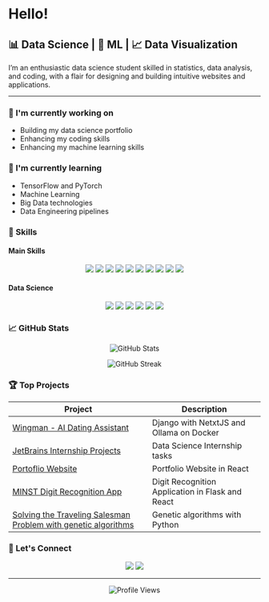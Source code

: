 # Hello!

<!-- <p align="center">
  <img src="https://media.giphy.com/media/l46Cy1rHbQ92uuLXa/giphy.gif" width="350">
</p> -->

## 📊 Data Science | 🧠 ML | 📈 Data Visualization

I’m an enthusiastic data science student
skilled in statistics, data analysis, and coding,
with a flair for designing and building intuitive
websites and applications.

---

### 🔭 I'm currently working on

-   Building my data science portfolio
-   Enhancing my coding skills
-   Enhancing my machine learning skills

### 🌱 I'm currently learning

-   TensorFlow and PyTorch
-   Machine Learning
-   Big Data technologies
-   Data Engineering pipelines

### 💼 Skills

#### Main Skills

<p align="center">
    <img src="https://img.shields.io/badge/Python-3776AB?style=for-the-badge&logo=python&logoColor=white&rounded=true" />
    <img src="https://img.shields.io/badge/TypeScript-3178C6?style=for-the-badge&logo=typescript&logoColor=white&rounded=true" />
    <img src="https://img.shields.io/badge/React-61DAFB?style=for-the-badge&logo=react&logoColor=black&rounded=true" />
    <img src="https://img.shields.io/badge/Next.js-000000?style=for-the-badge&logo=next.js&logoColor=white&rounded=true" />
    <img src="https://img.shields.io/badge/Tailwind-06B6D4?style=for-the-badge&logo=tailwind-css&logoColor=white&rounded=true" />
    <img src="https://img.shields.io/badge/Databases-4479A1?style=for-the-badge&logo=postgresql&logoColor=white&rounded=true" />
    <img src="https://img.shields.io/badge/Git-F05032?style=for-the-badge&logo=git&logoColor=white&rounded=true" />
    <img src="https://img.shields.io/badge/Linux-FCC624?style=for-the-badge&logo=linux&logoColor=black&rounded=true" />
    <img src="https://img.shields.io/badge/Vite-646CFF?style=for-the-badge&logo=vite&logoColor=white&rounded=true" />
    <img src="https://img.shields.io/badge/Docker-2496ED?style=for-the-badge&logo=docker&logoColor=white&rounded=true" />
</p>

#### Data Science

<p align="center">
    <img src="https://img.shields.io/badge/TensorFlow-FF6F00?style=for-the-badge&logo=tensorflow&logoColor=white&rounded=true" />
    <img src="https://img.shields.io/badge/Scikit%20Learn-F7931E?style=for-the-badge&logo=scikit-learn&logoColor=white&rounded=true" />
    <img src="https://img.shields.io/badge/NumPy-013243?style=for-the-badge&logo=numpy&logoColor=white&rounded=true" />
    <img src="https://img.shields.io/badge/SciPy-8CAAE6?style=for-the-badge&logo=scipy&logoColor=white&rounded=true" />
    <img src="https://img.shields.io/badge/Pandas-150458?style=for-the-badge&logo=pandas&logoColor=white&rounded=true" />
    <img src="https://img.shields.io/badge/Matplotlib-11557C?style=for-the-badge&logo=python&logoColor=white&rounded=true" />
</p>

### 📈 GitHub Stats

<p align="center">
  <img src="https://github-readme-stats.vercel.app/api?username=birzyk6&show_icons=true&theme=github_dark_dimmed" alt="GitHub Stats" />
</p>

<p align="center">
  <img src="https://github-readme-streak-stats.herokuapp.com/?user=birzyk6&theme=github_dark_dimmed" alt="GitHub Streak" />
</p>

### 🏆 Top Projects

| Project                                                                          | Description                              |
| -------------------------------------------------------------------------------- | ---------------------------------------- |
| [Wingman - AI Dating Assistant](https://github.com/birzyk6/wingman)              | Django with NetxtJS and Ollama on Docker |
| [JetBrains Internship Projects](https://github.com/birzyk6/jetbrains-internship) | Data Science Internship tasks            |
| [Portoflio Website](https://github.com/birzyk6/portfolio)                        | Portfolio Website in React               |
| [MINST Digit Recognition App](https://github.com/birzyk6/inteligencja-obliczeniowa/tree/main/neural_networks_project) | Digit Recognition Application in Flask and React|
| [Solving the Traveling Salesman Problem with genetic algorithms](https://github.com/birzyk6/inteligencja-obliczeniowa/tree/main/neural_networks_project) | Genetic algorithms with Python |

### 💬 Let's Connect

<p align="center">
  <a href="https://www.linkedin.com/in/bartosz-irzyk-75a365295/"><img src="https://img.shields.io/badge/LinkedIn-0077B5?style=for-the-badge&logo=linkedin&logoColor=white" /></a>
  <a href="mailto:birzyk6@gmail.com"><img src="https://img.shields.io/badge/Email-D14836?style=for-the-badge&logo=gmail&logoColor=white" /></a>
</p>

---

<p align="center">
  <img src="https://komarev.com/ghpvc/?username=birzyk6&color=blueviolet" alt="Profile Views" />
</p>
